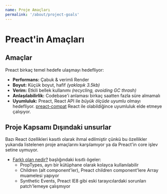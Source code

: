 ```yaml
---
name: Proje Amaçları
permalink: '/about/project-goals'
---
```


# Preact'in Amaçları

## Amaçlar

Preact birkaç temel hedefe ulaşmayı hedefliyor:

- **Performans:** Çabuk & verimli Render
- **Boyut:** Küçük boyut, hafif _(yaklaşık 3.5kb)_
- **Verim:** Etkili bellek kullanımı _(recycling, avoiding GC thrash)_
- **Anlaşılabilirlik:** Codebase'i anlaması birkaç saatten fazla süre almamalı
- **Uyumluluk:** Preact, React API ile _büyük ölçüde uyumlu_ olmayı hedefliyor. [preact-compat] React ile olabildiğince uyumluluk elde etmeye çalışıyor.

## Proje Kapsamı Dışındaki unsurlar

Bazı React özellikleri kasıtlı olarak ihmal edilmiştir çünkü bu özellikler yukarıda listelenen proje
amaçlarını karşılamıyor ya da Preact'in core işlev setine uymuyor.

- [Farklı olan nedir?](/guide/differences-to-react#whats-missing) başlığındaki kısıtlı ögeler:
    - PropTypes, ayrı bir kütüphane olarak kolayca kullanılabilir
    - Children (alt component'ler), Preact children component'lere Array muamelesi yapıyor
    - Synthetic Events, Preact IE8 gibi eski tarayıcılardaki sorunları patch'lemeye çalışmıyor

[preact-compat]: https://github.com/developit/preact-compat/
